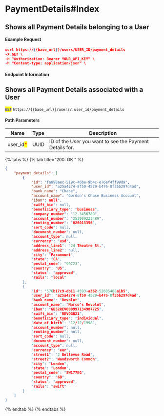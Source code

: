 # PaymentDetails#Index

## Shows all Payment Details belonging to a User

#### Example Request

```json
curl https://{{base_url}}/users/USER_ID/payment_details
-X GET \
-H "Authorization: Bearer YOUR_API_KEY" \
-H "Content-type: application/json" \
```

#### Endpoint Information

## Shows all Payment Details associated with a User

<mark style="color:blue;">`GET`</mark> `https://{{base_url}}/users/:user_id/payment_details`

#### Path Parameters

| Name                                       | Type | Description                                             |
| ------------------------------------------ | ---- | ------------------------------------------------------- |
| user\_id<mark style="color:red;">\*</mark> | UUID | ID of the User you want to see the Payment Details for. |

{% tabs %}
{% tab title="200: OK " %}
```json
{
    "payment_details": [
        {
            "id": "fa898aec-519c-46be-9b4c-e76ef4ff99d9",
            "user_id": "a25a4274-8f50-4579-b476-8f35b297d4ad",
            "bank_name": "Chase",
            "account_name": "Gordon's Chase Business Account",
            "iban": null",
            "swift_bic": null,
            "beneficiary_type": "business",
            "company_number": "12-3456789",
            "account_number": "253009233489",
            "routing_number": "026013356",
            "sort_code": null,
            "document_number": null,
            "account_type": null,
            "currency": "usd",
            "address_line1": "24 Theatre St.",
            "address_line2": null,
            "city": "Paramount",
            "state": "CA",
            "postal_code": "90723",
            "country": "US",
            "status": "approved",
            "rails": "local"
        },
        {
            "id": "576b17c9-db11-4593-a362-52605408a1b5",
            "user_id": "a25a4274-8f50-4579-b476-8f35b297d4ad",
            "bank_name": "Revolut",
            "account_name": "Marco's Revolut",
            "iban": "GB52REVO00997134987725",
            "swift_bic": "REVOGB21",
            "beneficiary_type": "individual",
            "date_of_birth": "12/12/1998",
            "account_number": null,
            "routing_number": null,
            "sort_code": null,
            "document_number": null,
            "account_type": null,
            "currency": "eur",
            "street1": "2 Bellevue Road",
            "street2": "Wandsworth Common",
            "city": "London",
            "state": "London",
            "postal_code": "SW177EG",
            "country": "GB",
            "status": "approved",
            "rails": "swift"
        }
    ]
}
```
{% endtab %}
{% endtabs %}

